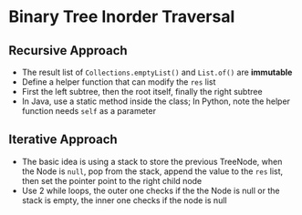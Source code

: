 # Binary Tree Inorder Traversal
## Recursive Approach
+ The result list of `Collections.emptyList()` and `List.of()` are **immutable**
+ Define a helper function that can modify the `res` list
+ First the left subtree, then the root itself, finally the right subtree 
+ In Java, use a static method inside the class; In Python, note the helper function needs `self` as a parameter

## Iterative Approach
+ The basic idea is using a stack to store the previous TreeNode, when the Node is `null`, pop from the stack, append the value to the `res` list, then set the pointer point to the right child node
+ Use 2 while loops, the outer one checks if the the Node is null or the stack is empty, the inner one checks if the node is null
